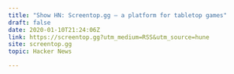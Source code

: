 ```yaml
---
title: "Show HN: Screentop.gg – a platform for tabletop games"
draft: false
date: 2020-01-10T21:24:06Z
link: https://screentop.gg?utm_medium=RSS&utm_source=hune
site: screentop.gg
topic: Hacker News  

---
```

